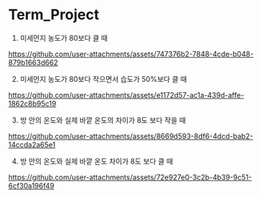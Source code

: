 ﻿# Term_Project

1. 미세먼지 농도가 80보다 클 때



https://github.com/user-attachments/assets/747376b2-7848-4cde-b048-879b1663d662




2. 미세먼지 농도가 80보다 작으면서 습도가 50%보다 클 때



https://github.com/user-attachments/assets/e1172d57-ac1a-439d-affe-1862c8b95c19




3. 방 안의 온도와 실제 바깥 온도의 차이가 8도 보다 작을 때




https://github.com/user-attachments/assets/8669d593-8df6-4dcd-bab2-14ccda2a65e1




4. 방 안의 온도와 실제 바깥 온도 차이가 8도 보다 클 때




https://github.com/user-attachments/assets/72e927e0-3c2b-4b39-9c51-6cf30a196f49

